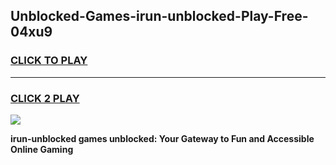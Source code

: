 
## Unblocked-Games-irun-unblocked-Play-Free-04xu9
<h3>
<a href="https://premium76.site?title=irun-unblocked&ref=19M">CLICK TO PLAY</a></h3>
<hr>

<h3>
<a href="https://premium76.site?title=irun-unblocked&ref=19M">CLICK 2 PLAY</a>
  
</h3>

<a href="https://premium76.site?title=irun-unblocked&ref=19M"><img src="https://clearcache.store/games.png"></a>


**irun-unblocked games unblocked: Your Gateway to Fun and Accessible Online Gaming**
